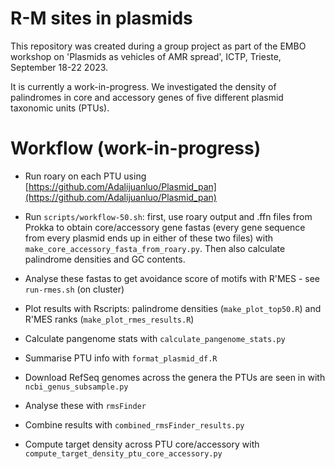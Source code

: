 # R-M sites in plasmids

This repository was created during a group project as part of the EMBO workshop on 'Plasmids as vehicles of AMR spread', ICTP, Trieste, September 18-22 2023. 

It is currently a work-in-progress. We investigated the density of palindromes in core and accessory genes of five different plasmid taxonomic units (PTUs). 

# Workflow (work-in-progress)

* Run roary on each PTU using [https://github.com/Adalijuanluo/Plasmid_pan](https://github.com/Adalijuanluo/Plasmid_pan)
* Run `scripts/workflow-50.sh`: first, use roary output and .ffn files from Prokka to obtain core/accessory gene fastas (every gene sequence from every plasmid ends up in either of these two files) with `make_core_accessory_fasta_from_roary.py`. Then also calculate palindrome densities and GC contents.
* Analyse these fastas to get avoidance score of motifs with R'MES - see `run-rmes.sh` (on cluster)
* Plot results with Rscripts: palindrome densities (`make_plot_top50.R`) and R'MES ranks (`make_plot_rmes_results.R`) 

* Calculate pangenome stats with `calculate_pangenome_stats.py`
* Summarise PTU info with `format_plasmid_df.R`

* Download RefSeq genomes across the genera the PTUs are seen in with `ncbi_genus_subsample.py`
* Analyse these with `rmsFinder`
* Combine results with `combined_rmsFinder_results.py`
* Compute target density across PTU core/accessory with `compute_target_density_ptu_core_accessory.py`
